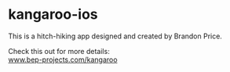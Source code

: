 # kangaroo-ios
This is a hitch-hiking app designed and created by Brandon Price.  

Check this out for more details:  
www.bep-projects.com/kangaroo
